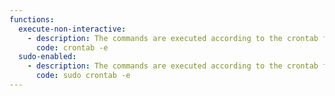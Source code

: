 ```yaml
---
functions:
  execute-non-interactive:
    - description: The commands are executed according to the crontab file edited via the `crontab` utility.
      code: crontab -e
  sudo-enabled:
    - description: The commands are executed according to the crontab file edited via the `crontab` utility.
      code: sudo crontab -e
---
```


